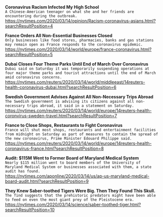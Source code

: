 **Coronavirus Racism Infected My High School**\
`A Chinese-American teenager on what she and her friends are encountering during the outbreak.`\
https://nytimes.com/2020/03/14/opinion/Racism-coronavirus-asians.html?searchResultPosition=4

**France Orders All Non-Essential Businesses Closed**\
`Only businesses like food stores, pharmacies, banks and gas stations may remain open as France responds to the coronavirus epidemic.`\
https://nytimes.com/2020/03/14/world/europe/france-coronavirus.html?searchResultPosition=5

**Dubai Closes Four Theme Parks Until End of March Over Coronavirus**\
`Dubai said on Saturday it was temporarily suspending operations at four major theme parks and tourist attractions until the end of March amid coronavirus concerns.`\
https://nytimes.com/reuters/2020/03/14/world/middleeast/14reuters-health-coronavirus-dubai.html?searchResultPosition=6

**Swedish Government Advises Against All Non-Necessary Trips Abroad**\
`The Swedish government is advising its citizens against all non-necessary trips abroad, it said in a statement on Saturday.`\
https://nytimes.com/reuters/2020/03/14/world/europe/14reuters-health-coronvirus-sweden-travel.html?searchResultPosition=7

**France to Close Shops, Restaurants to Fight Coronavirus**\
`France will shut most shops, restaurants and entertainment facilities from midnight on Saturday as part of measures to contain the spread of the new coronavirus, Prime Minister Edouard Philippe said.`\
https://nytimes.com/reuters/2020/03/14/world/europe/14reuters-health-coronavirus-france.html?searchResultPosition=8

**Audit: $115M Went to Former Board of Maryland Medical System**\
`Nearly $115 million went to board members of the University of Maryland Medical System or businesses associated with them, a state audit has found. `\
https://nytimes.com/aponline/2020/03/14/us/ap-us-maryland-medical-board-audit.html?searchResultPosition=9

**They Knew Saber-toothed Tigers Were Big. Then They Found This Skull.**\
`The find suggests that the prehistoric predators might have been able to feed on even the most giant prey of the Pleistocene era.`\
https://nytimes.com/2020/03/14/science/saber-toothed-tiger.html?searchResultPosition=10


